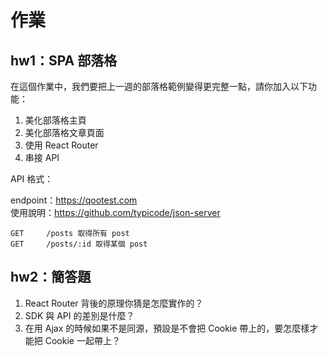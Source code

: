 # 作業

## hw1：SPA 部落格

在這個作業中，我們要把上一週的部落格範例變得更完整一點，請你加入以下功能：

1. 美化部落格主頁
2. 美化部落格文章頁面
3. 使用 React Router
4. 串接 API

API 格式：

endpoint：https://qootest.com  
使用說明：https://github.com/typicode/json-server

```
GET     /posts 取得所有 post
GET     /posts/:id 取得某個 post
```


## hw2：簡答題

1. React Router 背後的原理你猜是怎麼實作的？
2. SDK 與 API 的差別是什麼？
3. 在用 Ajax 的時候如果不是同源，預設是不會把 Cookie 帶上的，要怎麼樣才能把 Cookie 一起帶上？
